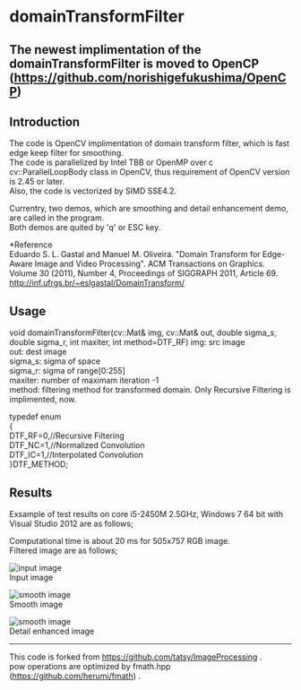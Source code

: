 domainTransformFilter
=====================
The newest implimentation of the domainTransformFilter is moved to OpenCP (https://github.com/norishigefukushima/OpenCP)
-------------------------------------------------------------------------------------------

Introduction
------------

The code is OpenCV implimentation of domain transform filter, which is fast edge keep filter for smoothing.  
The code is parallelized by Intel TBB or OpenMP over c cv::ParallelLoopBody class in OpenCV, thus requirement of OpenCV version is 2.45 or later.  
Also, the code is vectorized by SIMD SSE4.2.   

Currentry, two demos, which are smoothing and detail enhancement demo, are called in the program.  
Both demos are quited by 'q' or ESC key.   
 


*Reference  
Eduardo S. L. Gastal and Manuel M. Oliveira. "Domain Transform for Edge-Aware Image and Video Processing". ACM Transactions on Graphics. Volume 30 (2011), Number 4, Proceedings of SIGGRAPH 2011, Article 69.
http://inf.ufrgs.br/~eslgastal/DomainTransform/


Usage
-----

void domainTransformFilter(cv::Mat& img, cv::Mat& out, double sigma_s, double sigma_r, int maxiter, int method=DTF_RF)
 img: src image  
 out: dest image  
 sigma_s: sigma of space  
 sigma_r: sigma of range[0:255]  
 maxiter: number of maximam iteration -1  
 method: filtering method for transformed domain. Only Recursive Filtering is implimented, now.  

typedef enum  
{  
	DTF_RF=0,//Recursive Filtering  
	DTF_NC=1,//Normalized Convolution  
	DTF_IC=1,//Interpolated Convolution  
}DTF_METHOD;  


Results
------

Exsample of test results on core i5-2450M 2.5GHz, Windows 7 64 bit with Visual Studio 2012 are as follows;  

Computational time is about 20 ms for 505x757 RGB image.  
Filtered image are as follows;  

![input image](domainTransformFilter/statue.png "Input image")  
Input image  

![smooth image](domainTransformFilter/smooth.png "Smooth image")  
Smooth image  

![smooth image](domainTransformFilter/detail.png "Detail enhanced image")  
Detail enhanced image  

-------------------------------------------------------------------------------------
This code is forked from https://github.com/tatsy/ImageProcessing .  
pow operations are optimized by fmath.hpp (https://github.com/herumi/fmath) .  


